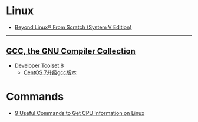 # Linux

+ [Beyond Linux® From Scratch (System V Edition)](https://www.linuxfromscratch.org/blfs/view/svn/index.html)

---

## [GCC, the GNU Compiler Collection](https://gcc.gnu.org/)

+ [Developer Toolset 8](https://www.softwarecollections.org/en/scls/rhscl/devtoolset-8/)
  + [CentOS 7升级gcc版本](https://www.cnblogs.com/jixiaohua/p/11732225.html)

# Commands

+ [9 Useful Commands to Get CPU Information on Linux](https://www.tecmint.com/check-linux-cpu-information/)
